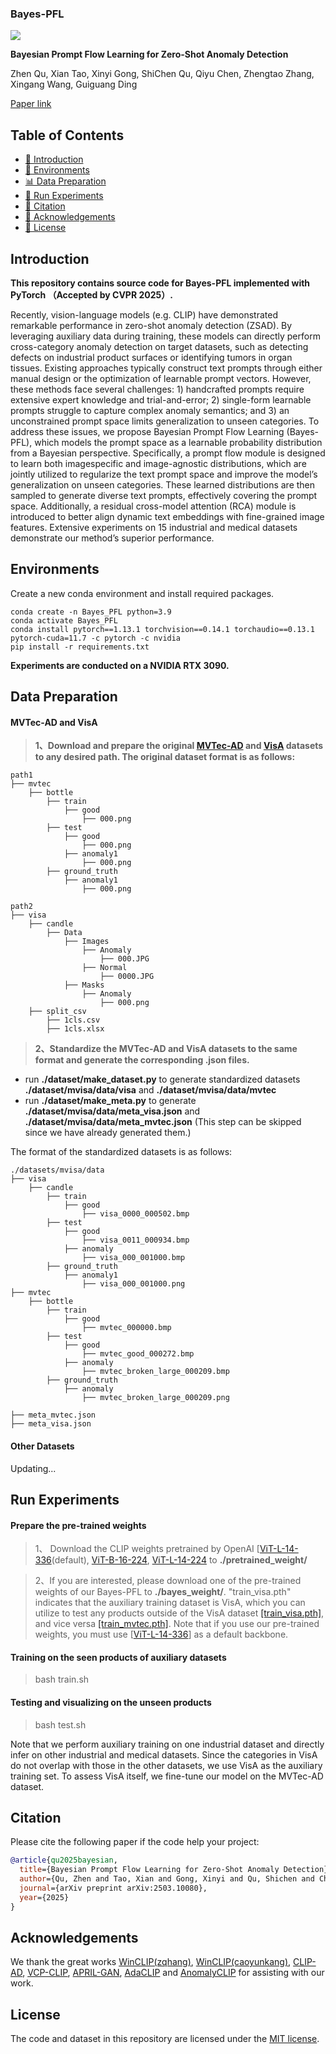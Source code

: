 ### Bayes-PFL
![](figures/framework.png)

**Bayesian Prompt Flow Learning for Zero-Shot Anomaly Detection**

Zhen Qu, Xian Tao, Xinyi Gong, ShiChen Qu, Qiyu Chen, Zhengtao Zhang, Xingang Wang, Guiguang Ding

[Paper link](https://arxiv.org/pdf/2503.10080)

## Table of Contents
* [📖 Introduction](#introduction)
* [🔧 Environments](#environments)
* [📊 Data Preparation](#data-preparation)
* [🚀 Run Experiments](#run-experiments)
* [🔗 Citation](#citation)
* [🙏 Acknowledgements](#acknowledgements)
* [📜 License](#license)

## Introduction
**This repository contains source code for Bayes-PFL implemented with PyTorch （Accepted by CVPR 2025）.** 


Recently, vision-language models (e.g. CLIP) have demonstrated remarkable performance in zero-shot anomaly detection (ZSAD). By leveraging auxiliary data during training, these models can directly perform cross-category anomaly detection on target datasets, such as detecting defects on industrial product surfaces or identifying tumors in organ tissues. Existing approaches typically construct text prompts through either manual design or the optimization of learnable prompt vectors. However, these methods face several challenges: 1) handcrafted prompts require extensive expert knowledge and trial-and-error; 2) single-form learnable prompts struggle to capture complex anomaly semantics; and 3) an unconstrained prompt space limits generalization to unseen categories. To address these issues, we propose Bayesian Prompt Flow Learning (Bayes-PFL), which models the prompt space as a learnable probability distribution from a Bayesian perspective. Specifically, a prompt flow module is designed to learn both imagespecific and image-agnostic distributions, which are jointly utilized to regularize the text prompt space and improve the model’s generalization on unseen categories. These learned distributions are then sampled to generate diverse text prompts, effectively covering the prompt space. Additionally, a residual cross-model attention (RCA) module is introduced to better align dynamic text embeddings with fine-grained image features. Extensive experiments on 15 industrial and medical datasets demonstrate our method’s superior performance.


## Environments
Create a new conda environment and install required packages.
```
conda create -n Bayes_PFL python=3.9
conda activate Bayes_PFL
conda install pytorch==1.13.1 torchvision==0.14.1 torchaudio==0.13.1 pytorch-cuda=11.7 -c pytorch -c nvidia
pip install -r requirements.txt
```

**Experiments are conducted on a NVIDIA RTX 3090.**


## Data Preparation
 
#### MVTec-AD and VisA 

> **1、Download and prepare the original [MVTec-AD](https://www.mvtec.com/company/research/datasets/mvtec-ad) and [VisA](https://amazon-visual-anomaly.s3.us-west-2.amazonaws.com/VisA_20220922.tar) datasets to any desired path. The original dataset format is as follows:**

```
path1
├── mvtec
    ├── bottle
        ├── train
            ├── good
                ├── 000.png
        ├── test
            ├── good
                ├── 000.png
            ├── anomaly1
                ├── 000.png
        ├── ground_truth
            ├── anomaly1
                ├── 000.png
```

```
path2
├── visa
    ├── candle
        ├── Data
            ├── Images
                ├── Anomaly
                    ├── 000.JPG
                ├── Normal
                    ├── 0000.JPG
            ├── Masks
                ├── Anomaly
                    ├── 000.png
    ├── split_csv
        ├── 1cls.csv
        ├── 1cls.xlsx
```

> **2、Standardize the MVTec-AD and VisA datasets to the same format and generate the corresponding .json files.**

- run **./dataset/make_dataset.py** to generate standardized datasets **./dataset/mvisa/data/visa** and **./dataset/mvisa/data/mvtec**
- run **./dataset/make_meta.py** to generate **./dataset/mvisa/data/meta_visa.json** and **./dataset/mvisa/data/meta_mvtec.json** (This step can be skipped since we have already generated them.)

The format of the standardized datasets is as follows:

```
./datasets/mvisa/data
├── visa
    ├── candle
        ├── train
            ├── good
                ├── visa_0000_000502.bmp
        ├── test
            ├── good
                ├── visa_0011_000934.bmp
            ├── anomaly
                ├── visa_000_001000.bmp
        ├── ground_truth
            ├── anomaly1
                ├── visa_000_001000.png
├── mvtec
    ├── bottle
        ├── train
            ├── good
                ├── mvtec_000000.bmp
        ├── test
            ├── good
                ├── mvtec_good_000272.bmp
            ├── anomaly
                ├── mvtec_broken_large_000209.bmp
        ├── ground_truth
            ├── anomaly
                ├── mvtec_broken_large_000209.png

├── meta_mvtec.json
├── meta_visa.json
```
#### Other Datasets
Updating...


## Run Experiments
#### Prepare the pre-trained weights
> 1、 Download the CLIP weights pretrained by OpenAI [[ViT-L-14-336](https://openaipublic.azureedge.net/clip/models/3035c92b350959924f9f00213499208652fc7ea050643e8b385c2dac08641f02/ViT-L-14-336px.pt)(default),  [ViT-B-16-224](https://openaipublic.azureedge.net/clip/models/5806e77cd80f8b59890b7e101eabd078d9fb84e6937f9e85e4ecb61988df416f/ViT-B-16.pt), [ViT-L-14-224](https://openaipublic.azureedge.net/clip/models/b8cca3fd41ae0c99ba7e8951adf17d267cdb84cd88be6f7c2e0eca1737a03836/ViT-L-14.pt) to **./pretrained_weight/**

> 2、If you are interested, please download one of the pre-trained weights of our Bayes-PFL to **./bayes_weight/**. "train_visa.pth" indicates that the auxiliary training dataset is VisA, which you can utilize to test any products outside of the VisA dataset [[train_visa.pth]](https://drive.google.com/file/d/1rNs_rdTmrg4JshmKHotq6AN1gqTpPjvm/view?usp=drive_link),  and vice versa [[train_mvtec.pth]](https://drive.google.com/file/d/1EHa4jPi7r8jmRVURoZ4yH2-jqDt6K1Ni/view?usp=drive_link). Note that if you use our pre-trained weights, you must use [[ViT-L-14-336](https://openaipublic.azureedge.net/clip/models/3035c92b350959924f9f00213499208652fc7ea050643e8b385c2dac08641f02/ViT-L-14-336px.pt)] as a default backbone.


#### Training on the seen products of auxiliary datasets

> bash train.sh

#### Testing and visualizing on the unseen products

> bash test.sh

Note that we perform auxiliary training on one industrial dataset and directly infer on other industrial and medical datasets. Since the categories in VisA do not overlap with those in the other datasets, we use VisA as the auxiliary training set. To assess VisA itself, we fine-tune our model on the MVTec-AD dataset.
## Citation
Please cite the following paper if the code help your project:

```bibtex
@article{qu2025bayesian,
  title={Bayesian Prompt Flow Learning for Zero-Shot Anomaly Detection},
  author={Qu, Zhen and Tao, Xian and Gong, Xinyi and Qu, Shichen and Chen, Qiyu and Zhang, Zhengtao and Wang, Xingang and Ding, Guiguang},
  journal={arXiv preprint arXiv:2503.10080},
  year={2025}
}
```

## Acknowledgements
We thank the great works [WinCLIP(zqhang)](https://github.com/zqhang/Accurate-WinCLIP-pytorch), [WinCLIP(caoyunkang)](https://github.com/caoyunkang/WinClip), [CLIP-AD](https://github.com/ByChelsea/CLIP-AD), [VCP-CLIP](https://github.com/xiaozhen228/VCP-CLIP), [APRIL-GAN](https://github.com/ByChelsea/VAND-APRIL-GAN), [AdaCLIP](https://github.com/caoyunkang/AdaCLIP) and [AnomalyCLIP](https://github.com/zqhang/AnomalyCLIP) for assisting with our work.

## License
The code and dataset in this repository are licensed under the [MIT license](https://mit-license.org/).